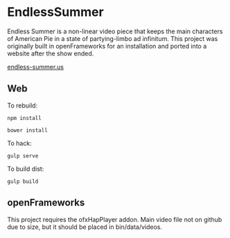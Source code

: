# EndlessSummer

Endless Summer is a non-linear video piece that keeps the main characters of American Pie in a state of partying-limbo ad infinitum. This project was originally built in openFrameworks for an installation and ported into a website after the show ended.

[endless-summer.us](http://endless-summer.us)


## Web

To rebuild:

```npm install```

```bower install```

To hack:

```gulp serve```

To build dist:

```gulp build```

## openFrameworks

This project requires the ofxHapPlayer addon. Main video file not on github due to size, but it should be placed in bin/data/videos. 
